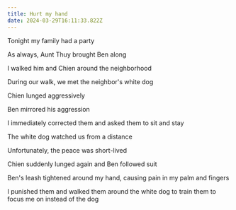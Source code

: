 ```yaml
---
title: Hurt my hand
date: 2024-03-29T16:11:33.822Z
---
```


Tonight my family had a party

As always, Aunt Thuy brought Ben along

I walked him and Chien around the neighborhood

During our walk, we met the neighbor's white dog

Chien lunged aggressively

Ben mirrored his aggression

I immediately corrected them and asked them to sit and stay

The white dog watched us from a distance

Unfortunately, the peace was short-lived

Chien suddenly lunged again and Ben followed suit

Ben's leash tightened around my hand, causing pain in my palm and fingers

I punished them and walked them around the white dog to train them to focus me on instead of the dog
